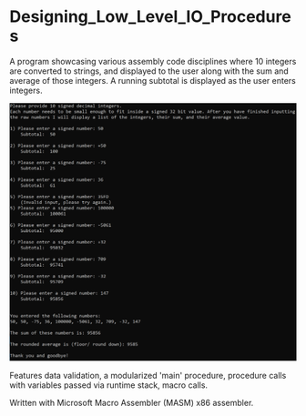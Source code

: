 # Designing_Low_Level_IO_Procedures
A program showcasing various assembly code disciplines where 10 integers are converted to strings, and displayed to the user along with the sum and average of those integers. A running subtotal is displayed as the user enters integers.


<img src="https://github.com/daniel-sarran/Designing_Low_Level_IO_Procedures/blob/master/images/Low_Level_IO.PNG" width="600">

Features data validation, a modularized 'main' procedure, procedure calls with variables passed via runtime stack, macro calls. 

Written with Microsoft Macro Assembler (MASM) x86 assembler. 
